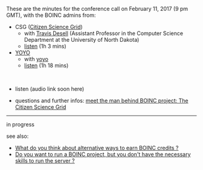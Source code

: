 These are the minutes for the conference call on February 11, 2017 (9 pm GMT),
with the BOINC admins from:
* CSG ([Citizen Science Grid](http://csgrid.org/csg/))
  * with [Travis Desell](http://people.cs.und.edu/~tdesell/) (Assistant Professor in the Computer Science Department at the University of North Dakota)
  * [listen](https://soundcloud.com/gridcoin-community-hangouts/gridcoin-interview-002-citizen-science-grid) (1h 3 mins)
* [YOYO](http://www.rechenkraft.net/yoyo/)
  * with [yoyo](http://www.rechenkraft.net/yoyo//show_user.php?userid=1)
  * [listen](https://soundcloud.com/gridcoin-community-hangouts/gridcoininterview-004-yoyohome) (1h 18 mins)
  
<br>

* listen (audio link soon here)

* questions and further infos: [meet the man behind BOINC project: The Citizen Science Grid](https://steemit.com/gridcoin/@erkan/meet-the-man-behind-boinc-project-the-citizen-science-grid)

***

in progress

see also:
* [What do you think about alternative ways to earn BOINC credits ?](https://steemit.com/gridcoin/@erkan/what-do-you-think-about-alternative-ways-to-earn-boinc-credits)
* [Do you want to run a BOINC project, but you don't have the necessary skills to run the server ?](https://steemit.com/gridcoin/@erkan/do-you-want-to-run-a-boinc-project-but-you-don-t-have-the-necessary-skills-to-run-the-server)
